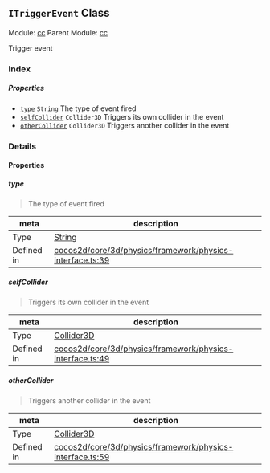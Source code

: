 ## `ITriggerEvent` Class



Module: [cc](../modules/cc.md)
Parent Module: [cc](../modules/cc.md)


Trigger event



### Index

##### Properties

  - [`type`](#type) `String` The type of event fired
  - [`selfCollider`](#selfcollider) `Collider3D` Triggers its own collider in the event
  - [`otherCollider`](#othercollider) `Collider3D` Triggers another collider in the event





### Details


#### Properties


##### type

> The type of event fired

| meta | description |
|------|-------------|
| Type | <a href="https://developer.mozilla.org/en/JavaScript/Reference/Global_Objects/String" class="crosslink external" target="_blank">String</a> |
| Defined in | [cocos2d/core/3d/physics/framework/physics-interface.ts:39](https://github.com/cocos-creator/engine/blob/22ca6465effd8063cb95e509843b8bef3d880759/cocos2d/core/3d/physics/framework/physics-interface.ts#L39) |



##### selfCollider

> Triggers its own collider in the event

| meta | description |
|------|-------------|
| Type | <a href="../classes/Collider3D.html" class="crosslink">Collider3D</a> |
| Defined in | [cocos2d/core/3d/physics/framework/physics-interface.ts:49](https://github.com/cocos-creator/engine/blob/22ca6465effd8063cb95e509843b8bef3d880759/cocos2d/core/3d/physics/framework/physics-interface.ts#L49) |



##### otherCollider

> Triggers another collider in the event

| meta | description |
|------|-------------|
| Type | <a href="../classes/Collider3D.html" class="crosslink">Collider3D</a> |
| Defined in | [cocos2d/core/3d/physics/framework/physics-interface.ts:59](https://github.com/cocos-creator/engine/blob/22ca6465effd8063cb95e509843b8bef3d880759/cocos2d/core/3d/physics/framework/physics-interface.ts#L59) |






